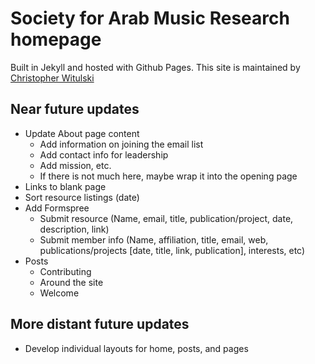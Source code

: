 # Society for Arab Music Research homepage

Built in Jekyll and hosted with Github Pages. This site is maintained by [Christopher Witulski](mailto:chris.witulski@gmail.com)

## Near future updates

* Update About page content
	* Add information on joining the email list
	* Add contact info for leadership
	* Add mission, etc.
	* If there is not much here, maybe wrap it into the opening page
* Links to blank page
* Sort resource listings (date)
* Add Formspree
	* Submit resource (Name, email, title, publication/project, date, description, link)
	* Submit member info (Name, affiliation, title, email, web, publications/projects [date, title, link, publication], interests, etc)
* Posts
	* Contributing
	* Around the site
	* Welcome

## More distant future updates

* Develop individual layouts for home, posts, and pages
